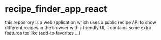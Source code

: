 # recipe_finder_app_react
this repository is a web application which uses a public recipe API to show different recipes in the browser with a friendly UI, it contains some extra features too like (add-to-favorites ...)

